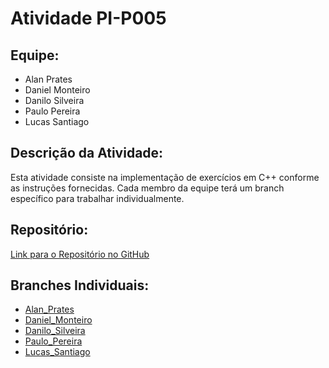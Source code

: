 # Atividade PI-P005

## Equipe:

- Alan Prates
- Daniel Monteiro
- Danilo Silveira
- Paulo Pereira
- Lucas Santiago

## Descrição da Atividade:

Esta atividade consiste na implementação de exercícios em C++ conforme as instruções fornecidas. Cada membro da equipe terá um branch específico para trabalhar individualmente.

## Repositório:

[Link para o Repositório no GitHub](https://github.com/AlanPrates/PI-P005)

## Branches Individuais:

- [Alan_Prates](https://github.com/seu_nome/Atividade_PI-P003/tree/AlanPrates)
- [Daniel_Monteiro](https://github.com/seu_nome/Atividade_PI-P003/tree/Daniel_Monteiro)
- [Danilo_Silveira](https://github.com/seu_nome/Atividade_PI-P003/tree/Danilo_Silveira)
- [Paulo_Pereira](https://github.com/seu_nome/Atividade_PI-P003/tree/Paulo_Pereira)
- [Lucas_Santiago](https://github.com/seu_nome/Atividade_PI-P003/tree/Lucas_Santiago)

